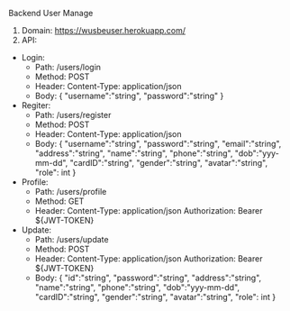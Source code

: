 Backend User Manage

1. Domain: https://wusbeuser.herokuapp.com/
2. API:
  - Login: 
    + Path: /users/login
    + Method: POST
    + Header: Content-Type: application/json
    + Body: 
      {
      "username":"string",
      "password":"string"
      }
  - Regiter:
    + Path: /users/register
    + Method: POST
    + Header: Content-Type: application/json
    + Body: 
      {
      "username":"string",
      "password":"string",
      "email":"string",
      "address":"string",
      "name":"string",
      "phone":"string",
      "dob":"yyy-mm-dd",
      "cardID":"string",
      "gender":"string",
      "avatar":"string",
      "role": int
      }
  - Profile:
    + Path: /users/profile
    + Method: GET
    + Header: 
      Content-Type: application/json
      Authorization: Bearer ${JWT-TOKEN}
  - Update:
    + Path: /users/update
    + Method: POST
    + Header: 
      Content-Type: application/json
      Authorization: Bearer ${JWT-TOKEN}
    + Body: 
      {
      "id":"string",
      "password":"string",
      "address":"string",
      "name":"string",
      "phone":"string",
      "dob":"yyy-mm-dd",
      "cardID":"string",
      "gender":"string",
      "avatar":"string",
      "role": int
      }

